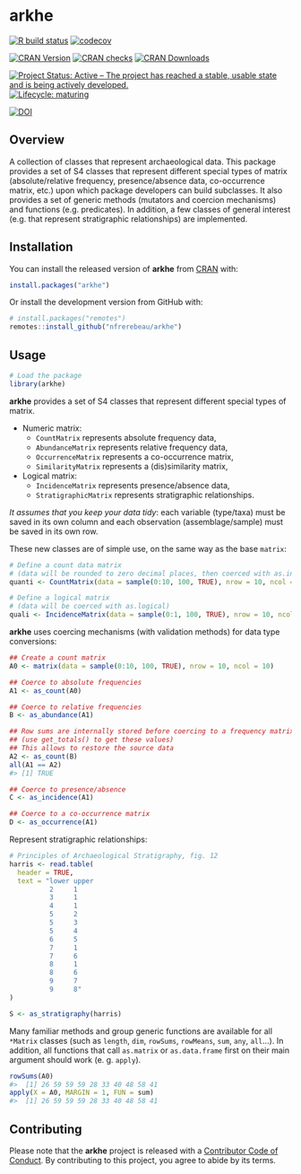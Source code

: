 
<!-- README.md is generated from README.Rmd. Please edit that file -->

# arkhe

<!-- badges: start -->

[![R build
status](https://github.com/nfrerebeau/arkhe/workflows/R-CMD-check/badge.svg)](https://github.com/nfrerebeau/arkhe/actions)
[![codecov](https://codecov.io/gh/nfrerebeau/arkhe/branch/master/graph/badge.svg)](https://codecov.io/gh/nfrerebeau/arkhe)

[![CRAN
Version](http://www.r-pkg.org/badges/version/arkhe)](https://cran.r-project.org/package=arkhe)
[![CRAN
checks](https://cranchecks.info/badges/worst/arkhe)](https://cran.r-project.org/web/checks/check_results_arkhe.html)
[![CRAN
Downloads](http://cranlogs.r-pkg.org/badges/arkhe)](https://cran.r-project.org/package=arkhe)

[![Project Status: Active – The project has reached a stable, usable
state and is being actively
developed.](https://www.repostatus.org/badges/latest/active.svg)](https://www.repostatus.org/#active)
[![Lifecycle:
maturing](https://img.shields.io/badge/lifecycle-maturing-blue.svg)](https://www.tidyverse.org/lifecycle/#maturing)

[![DOI](https://zenodo.org/badge/DOI/10.5281/zenodo.3526659.svg)](https://doi.org/10.5281/zenodo.3526659)
<!-- badges: end -->

## Overview

A collection of classes that represent archaeological data. This package
provides a set of S4 classes that represent different special types of
matrix (absolute/relative frequency, presence/absence data,
co-occurrence matrix, etc.) upon which package developers can build
subclasses. It also provides a set of generic methods (mutators and
coercion mechanisms) and functions (e.g. predicates). In addition, a few
classes of general interest (e.g. that represent stratigraphic
relationships) are implemented.

## Installation

You can install the released version of **arkhe** from
[CRAN](https://CRAN.R-project.org) with:

``` r
install.packages("arkhe")
```

Or install the development version from GitHub with:

``` r
# install.packages("remotes")
remotes::install_github("nfrerebeau/arkhe")
```

## Usage

``` r
# Load the package
library(arkhe)
```

**arkhe** provides a set of S4 classes that represent different special
types of matrix.

  - Numeric matrix:
      - `CountMatrix` represents absolute frequency data,
      - `AbundanceMatrix` represents relative frequency data,
      - `OccurrenceMatrix` represents a co-occurrence matrix,
      - `SimilarityMatrix` represents a (dis)similarity matrix,
  - Logical matrix:
      - `IncidenceMatrix` represents presence/absence data,
      - `StratigraphicMatrix` represents stratigraphic relationships.

*It assumes that you keep your data tidy*: each variable (type/taxa)
must be saved in its own column and each observation (assemblage/sample)
must be saved in its own row.

These new classes are of simple use, on the same way as the base
`matrix`:

``` r
# Define a count data matrix
# (data will be rounded to zero decimal places, then coerced with as.integer)
quanti <- CountMatrix(data = sample(0:10, 100, TRUE), nrow = 10, ncol = 10)

# Define a logical matrix
# (data will be coerced with as.logical)
quali <- IncidenceMatrix(data = sample(0:1, 100, TRUE), nrow = 10, ncol = 10)
```

**arkhe** uses coercing mechanisms (with validation methods) for data
type conversions:

``` r
## Create a count matrix
A0 <- matrix(data = sample(0:10, 100, TRUE), nrow = 10, ncol = 10)

## Coerce to absolute frequencies
A1 <- as_count(A0)

## Coerce to relative frequencies
B <- as_abundance(A1)

## Row sums are internally stored before coercing to a frequency matrix
## (use get_totals() to get these values)
## This allows to restore the source data
A2 <- as_count(B)
all(A1 == A2)
#> [1] TRUE

## Coerce to presence/absence
C <- as_incidence(A1)

## Coerce to a co-occurrence matrix
D <- as_occurrence(A1)
```

Represent stratigraphic relationships:

``` r
# Principles of Archaeological Stratigraphy, fig. 12
harris <- read.table(
  header = TRUE,
  text = "lower upper
          2     1
          3     1
          4     1
          5     2
          5     3
          5     4
          6     5
          7     1
          7     6
          8     1
          8     6
          9     7
          9     8"
)

S <- as_stratigraphy(harris)
```

Many familiar methods and group generic functions are available for all
`*Matrix` classes (such as `length`, `dim`, `rowSums`, `rowMeans`,
`sum`, `any`, `all`…). In addition, all functions that call `as.matrix`
or `as.data.frame` first on their main argument should work (e. g.
`apply`).

``` r
rowSums(A0)
#>  [1] 26 59 59 59 28 33 40 48 58 41
apply(X = A0, MARGIN = 1, FUN = sum)
#>  [1] 26 59 59 59 28 33 40 48 58 41
```

## Contributing

Please note that the **arkhe** project is released with a [Contributor
Code of
Conduct](https://github.com/nfrerebeau/arkhe/blob/master/.github/CODE_OF_CONDUCT.md).
By contributing to this project, you agree to abide by its terms.
